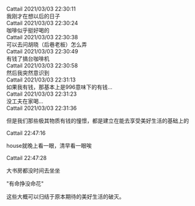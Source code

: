 Cattail 2021/03/03 22:30:11  
我刚才在想以后的日子  
Cattail 2021/03/03 22:30:24  
咖啡似乎挺好喝的  
Cattail 2021/03/03 22:30:38  
可以去问胡晓（后巷老板）怎么弄  
Cattail 2021/03/03 22:30:49  
有钱了搞台咖啡机  
Cattail 2021/03/03 22:30:58  
然后我突然意识到  
Cattail 2021/03/03 22:31:13  
如果我有钱，那基本上是996意味下的有钱…  
Cattail 2021/03/03 22:31:23  
没工夫在家喝…  
Cattail 2021/03/03 22:31:36  

但是我们那些极其物质有钱的憧憬，都是建立在能去享受美好生活的基础上的

Cattail 22:47:16

house就晚上看一眼，清早看一眼唉

Cattail 22:47:28

大书房都没时间去坐坐

"有命挣没命花"

这些大概可以归结于原本期待的美好生活的破灭。